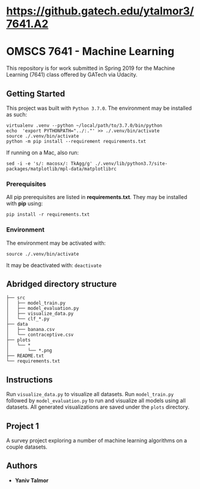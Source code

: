 https://github.gatech.edu/ytalmor3/7641.A2
==========================================

# OMSCS 7641 - Machine Learning

This repository is for work submitted in Spring 2019 for the
Machine Learning (7641) class offered by GATech via Udacity.

## Getting Started

This project was built with `Python 3.7.0`.
The environment may be installed as such:
```
virtualenv .venv --python ~/local/path/to/3.7.0/bin/python
echo  'export PYTHONPATH="../:."' >> ./.venv/bin/activate
source ./.venv/bin/activate
python -m pip install --requirement requirements.txt
```

If running on a Mac, also run:
```
sed -i -e 's/: macosx/: TkAgg/g' ./.venv/lib/python3.7/site-packages/matplotlib/mpl-data/matplotlibrc
```

### Prerequisites

All pip prerequisites are listed in **requirements.txt**.
They may be installed with **pip** using:
```
pip install -r requirements.txt
```

### Environment
The environment may be activated with:
```
source ./.venv/bin/activate
```
It may be deactivated with: `deactivate`


## Abridged directory structure
```
├── src
│   ├── model_train.py
│   ├── model_evaluation.py
│   ├── visualize_data.py
│   └── clf_*.py
├── data
│   ├── banana.csv
│   └── contraceptive.csv
├── plots
│   └── *
│       └── *.png
├── README.txt
└── requirements.txt
```

## Instructions
Run `visualize_data.py` to visualize all datasets.
Run `model_train.py` followed by `model_evaluation.py` to run and visualize
all models using all datasets.
All generated visualizations are saved under the `plots` directory.


## Project 1
A survey project exploring a number of machine learning algorithms on a couple datasets.


## Authors
* **Yaniv Talmor**
